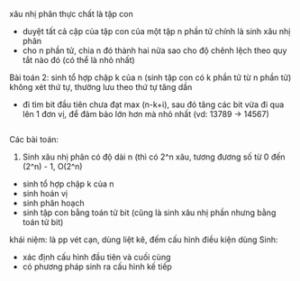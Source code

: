 xâu nhị phân thực chất là tập con
- duyệt tất cả cập của tập con của một tập n phần tử chính là sinh xâu nhị phân
- cho n phần tử, chia n đó thành hai nửa sao cho độ chênh lệch theo quy tắt nào đó (có thể là nhỏ nhất)


Bài toán 2: sinh tổ hợp chập k của n (sinh tập con có k phần tử từ n phần tử) không xét thứ tự, thường lưu theo thứ tự tăng dần 
- đi tìm bit đầu tiên chưa đạt max (n-k+i), sau đó tăng các bit vừa đi qua lên 1 đơn vị, để đảm bảo lớn hơn mà nhỏ nhất (vd: 13789 -> 14567)
```C++

```

Các bài toán:
1. Sinh xâu nhị phân có độ dài n (thì có 2^n xâu, tương đương số từ 0 đến (2^n) - 1, O(2^n)



- sinh tổ hợp chập k của n
- sinh hoán vị
- sinh phân hoạch
- sinh tập con bằng toán tử bit (cũng là sinh xâu nhị phần nhưng bằng toán tử bit)

khái niệm: là pp vét cạn, dùng liệt kê, đếm cấu hình
điều kiện dùng Sinh:
+ xác định cấu hình đầu tiên và cuối cùng
+ có phương pháp sinh ra cấu hình kế tiếp

